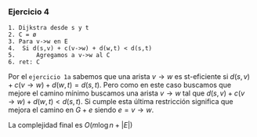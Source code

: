 ### Ejercicio 4

```
1. Dijkstra desde s y t
2. C = ø
3. Para v->w en E 
4.  Si d(s,v) + c(v->w) + d(w,t) < d(s,t)
5.      Agregamos a v->w al C
6. ret: C
```

Por el `ejercicio 1a` sabemos que una arista $v\rightarrow w$ es st-eficiente si $d(s,v) + c(v\rightarrow w) + d(w,t) = d(s,t)$. Pero como en este caso buscamos que mejore el camino mínimo buscamos una arista $v\rightarrow w$ tal que $d(s,v) + c(v\rightarrow w) + d(w,t) < d(s,t)$. Si cumple esta última restricción significa que mejora el camino en $G+e$ siendo $e = v\rightarrow w$.

La complejidad final es $O(m \log n + |E|)$